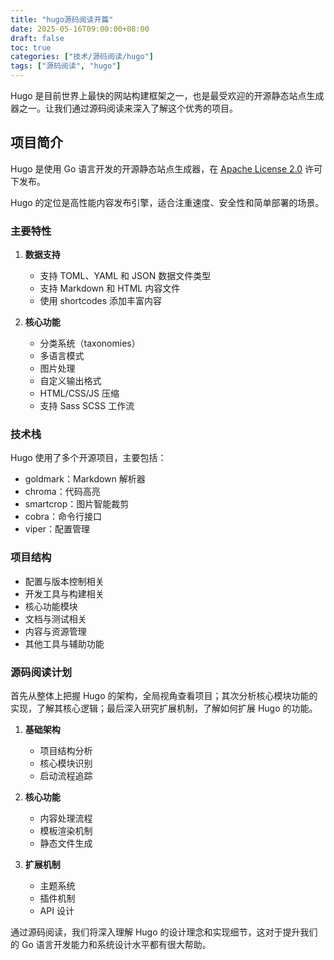 ```yaml
---
title: "hugo源码阅读开篇"
date: 2025-05-16T09:00:00+08:00
draft: false
toc: true
categories: ["技术/源码阅读/hugo"]
tags: ["源码阅读", "hugo"]
---
```



Hugo 是目前世界上最快的网站构建框架之一，也是最受欢迎的开源静态站点生成器之一。让我们通过源码阅读来深入了解这个优秀的项目。

## 项目简介

Hugo 是使用 Go 语言开发的开源静态站点生成器，在 [Apache License 2.0](https://github.com/gohugoio/hugo/blob/master/LICENSE) 许可下发布。

Hugo 的定位是高性能内容发布引擎，适合注重速度、安全性和简单部署的场景。

### 主要特性

1. **数据支持**
   - 支持 TOML、YAML 和 JSON 数据文件类型
   - 支持 Markdown 和 HTML 内容文件
   - 使用 shortcodes 添加丰富内容

2. **核心功能**
   - 分类系统（taxonomies）
   - 多语言模式
   - 图片处理
   - 自定义输出格式
   - HTML/CSS/JS 压缩
   - 支持 Sass SCSS 工作流

### 技术栈

Hugo 使用了多个开源项目，主要包括：

- goldmark：Markdown 解析器
- chroma：代码高亮
- smartcrop：图片智能裁剪
- cobra：命令行接口
- viper：配置管理

### 项目结构

- 配置与版本控制相关
- 开发工具与构建相关
- 核心功能模块
- 文档与测试相关
- 内容与资源管理
- 其他工具与辅助功能

### 源码阅读计划

首先从整体上把握 Hugo 的架构，全局视角查看项目；其次分析核心模块功能的实现，了解其核心逻辑；最后深入研究扩展机制，了解如何扩展 Hugo 的功能。

1. **基础架构**
   - 项目结构分析
   - 核心模块识别
   - 启动流程追踪

2. **核心功能**
   - 内容处理流程
   - 模板渲染机制
   - 静态文件生成

3. **扩展机制**
   - 主题系统
   - 插件机制
   - API 设计

通过源码阅读，我们将深入理解 Hugo 的设计理念和实现细节，这对于提升我们的 Go 语言开发能力和系统设计水平都有很大帮助。
